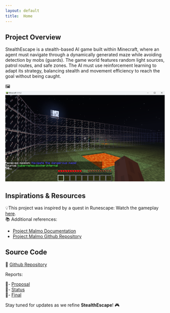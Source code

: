 ```yaml
---
layout: default
title:  Home
---
```


## **Project Overview**
StealthEscape is a stealth-based AI game built within Minecraft, where an agent must navigate through a dynamically generated maze while avoiding detection by mobs (guards). The game world features random light sources, patrol routes, and safe zones. The AI must use reinforcement learning to adapt its strategy, balancing stealth and movement efficiency to reach the goal without being caught.  

🖼️ ![Game Environment](./images/maze.png)

## **Inspirations & Resources**
💡This project was inspired by a quest in Runescape: Watch the gameplay [here](https://www.youtube.com/watch?v=2inuz7OXmK0&t=245s).  
📚 Additional references:  
- [Project Malmo Documentation](https://www.microsoft.com/en-us/research/project/project-malmo/)
- [Project Malmo Github Repository](https://github.com/microsoft/malmo)  

## **Source Code**
🔗 [Github Repository](https://github.com/akarshanjain/StealthEscape)

Reports:

📄- [Proposal](proposal.html)  
📄- [Status](status.html)  
📄- [Final](final.html)  

Stay tuned for updates as we refine **StealthEscape**! 🎮
